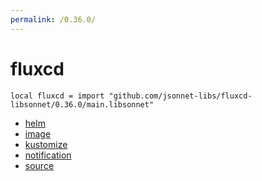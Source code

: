 ```yaml
---
permalink: /0.36.0/
---
```


# fluxcd

```jsonnet
local fluxcd = import "github.com/jsonnet-libs/fluxcd-libsonnet/0.36.0/main.libsonnet"
```



* [helm](helm/index.md)
* [image](image/index.md)
* [kustomize](kustomize/index.md)
* [notification](notification/index.md)
* [source](source/index.md)